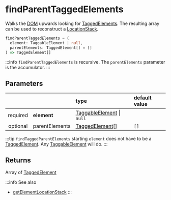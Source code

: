 # findParentTaggedElements

Walks the [DOM](https://developer.mozilla.org/en-US/docs/Web/API/Document_Object_Model) upwards looking for [TaggedElements](/tracking/api-reference/definitions/TaggedElement.md). The resulting array can be used to reconstruct a [LocationStack](/tracking/api-reference/core/LocationStack.md).

```typescript
findParentTaggedElements = (
  element: TaggableElement | null, 
  parentElements: TaggedElement[] = []
) => TaggedElement[]
```  

:::info
`findParentTaggedElements` is recursive. The `parentElements` parameter is the accumulator.
:::

## Parameters
|          |                | type                                                                                | default value
| :-:      | :--            | :--                                                                                 | :--           
| required | **element**    | [TaggableElement](/tracking/api-reference/definitions/TaggableElement.md) \| `null` |
| optional | parentElements | [TaggedElement](/tracking/api-reference/definitions/TaggedElement.md)[]             | `[]`

:::tip
`findTaggedParentElements` starting `element` does not have to be a [TaggedElement](/tracking/api-reference/definitions/TaggedElement.md). Any [TaggableElement](/tracking/api-reference/definitions/TaggableElement.md) will do. 
:::

## Returns
Array of [TaggedElement](/tracking/api-reference/definitions/TaggedElement.md)

:::info See also
- [getElementLocationStack](/tracking/api-reference/common/getElementLocationStack.md)
:::
